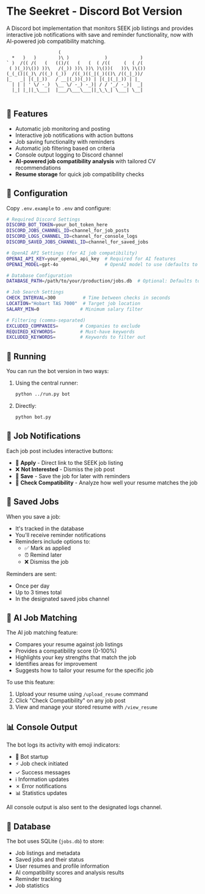 # The Seekret - Discord Bot Version

A Discord bot implementation that monitors SEEK job listings and provides interactive job notifications with save and reminder functionality, now with AI-powered job compatibility matching.

```
                   (                                
  *   )   )        )\ )             )            )  
` )  /(( /(   (   (()/(   (   (  ( /((     (  ( /(  
 ( )(_))\()) ))\   /(_)) ))\ ))\ )\())(   ))\ )\()) 
(_(_()|(_)\ /((_) (_))  /((_)((_|(_)(()\ /((_|_))/  
|_   _| |(_|_))   / __|(_))(_)) | |(_|(_|_)) | |_   
  | | | ' \/ -_)  \__ \/ -_) -_)| / / '_/ -_)|  _|  
  |_| |_||_\___|  |___/\___\___||_\_\_| \___| \__|  
                                                    
```

## 🤖 Features

- Automatic job monitoring and posting
- Interactive job notifications with action buttons
- Job saving functionality with reminders
- Automatic job filtering based on criteria
- Console output logging to Discord channel
- **AI-powered job compatibility analysis** with tailored CV recommendations
- **Resume storage** for quick job compatibility checks

## 🔧 Configuration

Copy `.env.example` to `.env` and configure:

```bash
# Required Discord Settings
DISCORD_BOT_TOKEN=your_bot_token_here
DISCORD_JOBS_CHANNEL_ID=channel_for_job_posts
DISCORD_LOGS_CHANNEL_ID=channel_for_console_logs
DISCORD_SAVED_JOBS_CHANNEL_ID=channel_for_saved_jobs

# OpenAI API Settings (for AI job compatibility)
OPENAI_API_KEY=your_openai_api_key  # Required for AI features
OPENAI_MODEL=gpt-4o                 # OpenAI model to use (defaults to gpt-4o)

# Database Configuration
DATABASE_PATH=/path/to/your/production/jobs.db  # Optional: Defaults to local jobs.db in bot directory

# Job Search Settings
CHECK_INTERVAL=300          # Time between checks in seconds
LOCATION="Hobart TAS 7000"  # Target job location
SALARY_MIN=0               # Minimum salary filter

# Filtering (comma-separated)
EXCLUDED_COMPANIES=        # Companies to exclude
REQUIRED_KEYWORDS=         # Must-have keywords
EXCLUDED_KEYWORDS=         # Keywords to filter out
```

## 🚀 Running

You can run the bot version in two ways:

1. Using the central runner:
   ```bash
   python ../run.py bot
   ```

2. Directly:
   ```bash
   python bot.py
   ```

## 💬 Job Notifications

Each job post includes interactive buttons:
- 📝 **Apply** - Direct link to the SEEK job listing
- ❌ **Not Interested** - Dismiss the job post
- 📌 **Save** - Save the job for later with reminders
- 🤖 **Check Compatibility** - Analyze how well your resume matches the job

## 📌 Saved Jobs

When you save a job:
- It's tracked in the database
- You'll receive reminder notifications
- Reminders include options to:
  - ✅ Mark as applied
  - ⏰ Remind later
  - ❌ Dismiss the job

Reminders are sent:
- Once per day
- Up to 3 times total
- In the designated saved jobs channel

## 🧠 AI Job Matching

The AI job matching feature:
- Compares your resume against job listings
- Provides a compatibility score (0-100%)
- Highlights your key strengths that match the job
- Identifies areas for improvement
- Suggests how to tailor your resume for the specific job

To use this feature:
1. Upload your resume using `/upload_resume` command
2. Click "Check Compatibility" on any job post
3. View and manage your stored resume with `/view_resume`

## 📊 Console Output

The bot logs its activity with emoji indicators:
- 🚀 Bot startup
- ⚡ Job check initiated
- ✓ Success messages
- ℹ Information updates
- ✗ Error notifications
- 📊 Statistics updates

All console output is also sent to the designated logs channel.

## 💾 Database

The bot uses SQLite (`jobs.db`) to store:
- Job listings and metadata
- Saved jobs and their status
- User resumes and profile information
- AI compatibility scores and analysis results
- Reminder tracking
- Job statistics 